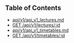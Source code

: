 ## Table of Contents
* [api/v1/api_v1_lectures.md](api/v1/api_v1_lectures.md)
 * [GET /api/v1/lectures/:id](api/v1/api_v1_lectures.md#get-apiv1lecturesid)
* [api/v1/api_v1_timetables.md](api/v1/api_v1_timetables.md)
 * [GET /api/v1/timetables/:id](api/v1/api_v1_timetables.md#get-apiv1timetablesid)
